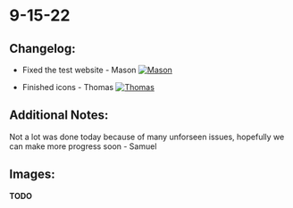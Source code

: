 # 9-15-22

## Changelog:

- Fixed the test website - Mason [![Mason](https://img.shields.io/github/followers/MasonT8198?style=social)](https://github.com/MasonT8198)

- Finished icons - Thomas [![Thomas](https://img.shields.io/github/followers/ro-bot1?style=social)](https://github.com/ro-bot1)

## Additional Notes:
Not a lot was done today because of many unforseen issues, hopefully we can make more progress soon - Samuel  

## Images:
**TODO**